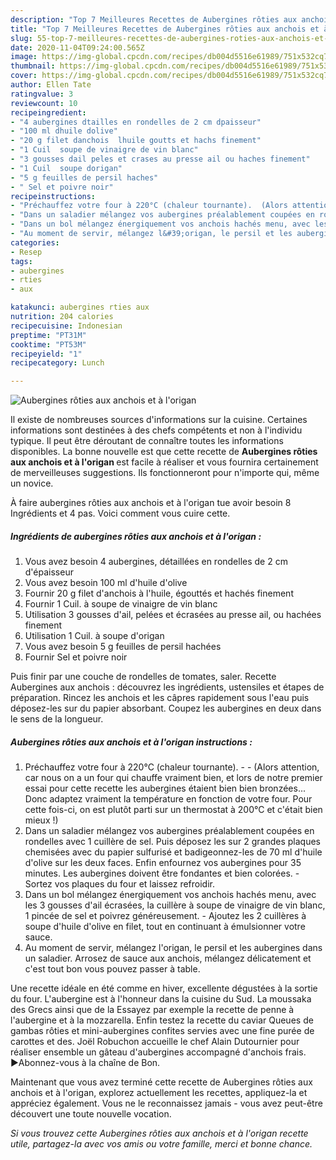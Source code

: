```yaml
---
description: "Top 7 Meilleures Recettes de Aubergines rôties aux anchois et à l&amp;#39;origan"
title: "Top 7 Meilleures Recettes de Aubergines rôties aux anchois et à l&amp;#39;origan"
slug: 55-top-7-meilleures-recettes-de-aubergines-roties-aux-anchois-et-a-l-and-39-origan
date: 2020-11-04T09:24:00.565Z
image: https://img-global.cpcdn.com/recipes/db004d5516e61989/751x532cq70/aubergines-roties-aux-anchois-et-a-lorigan-photo-principale-de-la-recette.jpg
thumbnail: https://img-global.cpcdn.com/recipes/db004d5516e61989/751x532cq70/aubergines-roties-aux-anchois-et-a-lorigan-photo-principale-de-la-recette.jpg
cover: https://img-global.cpcdn.com/recipes/db004d5516e61989/751x532cq70/aubergines-roties-aux-anchois-et-a-lorigan-photo-principale-de-la-recette.jpg
author: Ellen Tate
ratingvalue: 3
reviewcount: 10
recipeingredient:
- "4 aubergines dtailles en rondelles de 2 cm dpaisseur"
- "100 ml dhuile dolive"
- "20 g filet danchois  lhuile goutts et hachs finement"
- "1 Cuil  soupe de vinaigre de vin blanc"
- "3 gousses dail peles et crases au presse ail ou haches finement"
- "1 Cuil  soupe dorigan"
- "5 g feuilles de persil haches"
- " Sel et poivre noir"
recipeinstructions:
- "Préchauffez votre four à 220°C (chaleur tournante).  (Alors attention, car nous on a un four qui chauffe vraiment bien, et lors de notre premier essai pour cette recette les aubergines étaient bien bien bronzées... Donc adaptez vraiment la température en fonction de votre four. Pour cette fois-ci, on est plutôt parti sur un thermostat à 200°C et c&#39;était bien mieux !)"
- "Dans un saladier mélangez vos aubergines préalablement coupées en rondelles avec 1 cuillère de sel. Puis déposez les sur 2 grandes plaques chemisées avec du papier sulfurisé et badigeonnez-les de 70 ml d&#39;huile d&#39;olive sur les deux faces. Enfin enfournez vos aubergines pour 35 minutes. Les aubergines doivent être fondantes et bien colorées.  Sortez vos plaques du four et laissez refroidir."
- "Dans un bol mélangez énergiquement vos anchois hachés menu, avec les 3 gousses d&#39;ail écrasées, la cuillère à soupe de vinaigre de vin blanc, 1 pincée de sel et poivrez généreusement.  Ajoutez les 2 cuillères à soupe d&#39;huile d&#39;olive en filet, tout en continuant à émulsionner votre sauce."
- "Au moment de servir, mélangez l&#39;origan, le persil et les aubergines dans un saladier. Arrosez de sauce aux anchois, mélangez délicatement et c&#39;est tout bon vous pouvez passer à table."
categories:
- Resep
tags:
- aubergines
- rties
- aux

katakunci: aubergines rties aux 
nutrition: 204 calories
recipecuisine: Indonesian
preptime: "PT31M"
cooktime: "PT53M"
recipeyield: "1"
recipecategory: Lunch

---
```



![Aubergines rôties aux anchois et à l&#39;origan](https://img-global.cpcdn.com/recipes/db004d5516e61989/751x532cq70/aubergines-roties-aux-anchois-et-a-lorigan-photo-principale-de-la-recette.jpg)

Il existe de nombreuses sources d'informations sur la cuisine. Certaines informations sont destinées à des chefs compétents et non à l'individu typique. Il peut être déroutant de connaître toutes les informations disponibles. La bonne nouvelle est que cette recette de <strong> Aubergines rôties aux anchois et à l&#39;origan </strong> est facile à réaliser et vous fournira certainement de merveilleuses suggestions. Ils fonctionneront pour n'importe qui, même un novice.

<!--inarticleads1-->

À faire aubergines rôties aux anchois et à l&#39;origan tue avoir besoin 8 Ingrédients et 4 pas. Voici comment vous cuire cette.

##### Ingrédients de aubergines rôties aux anchois et à l&#39;origan :

1. Vous avez besoin 4 aubergines, détaillées en rondelles de 2 cm d&#39;épaisseur
1. Vous avez besoin 100 ml d&#39;huile d&#39;olive
1. Fournir 20 g filet d&#39;anchois à l&#39;huile, égouttés et hachés finement
1. Fournir 1 Cuil. à soupe de vinaigre de vin blanc
1. Utilisation 3 gousses d&#39;ail, pelées et écrasées au presse ail, ou hachées finement
1. Utilisation 1 Cuil. à soupe d&#39;origan
1. Vous avez besoin 5 g feuilles de persil hachées
1. Fournir  Sel et poivre noir


Puis finir par une couche de rondelles de tomates, saler. Recette Aubergines aux anchois : découvrez les ingrédients, ustensiles et étapes de préparation. Rincez les anchois et les câpres rapidement sous l&#39;eau puis déposez-les sur du papier absorbant. Coupez les aubergines en deux dans le sens de la longueur. 

<!--inarticleads2-->

##### Aubergines rôties aux anchois et à l&#39;origan instructions :

1. Préchauffez votre four à 220°C (chaleur tournante). -  - (Alors attention, car nous on a un four qui chauffe vraiment bien, et lors de notre premier essai pour cette recette les aubergines étaient bien bien bronzées... Donc adaptez vraiment la température en fonction de votre four. Pour cette fois-ci, on est plutôt parti sur un thermostat à 200°C et c&#39;était bien mieux !)
1. Dans un saladier mélangez vos aubergines préalablement coupées en rondelles avec 1 cuillère de sel. Puis déposez les sur 2 grandes plaques chemisées avec du papier sulfurisé et badigeonnez-les de 70 ml d&#39;huile d&#39;olive sur les deux faces. Enfin enfournez vos aubergines pour 35 minutes. Les aubergines doivent être fondantes et bien colorées.  - Sortez vos plaques du four et laissez refroidir.
1. Dans un bol mélangez énergiquement vos anchois hachés menu, avec les 3 gousses d&#39;ail écrasées, la cuillère à soupe de vinaigre de vin blanc, 1 pincée de sel et poivrez généreusement.  - Ajoutez les 2 cuillères à soupe d&#39;huile d&#39;olive en filet, tout en continuant à émulsionner votre sauce.
1. Au moment de servir, mélangez l&#39;origan, le persil et les aubergines dans un saladier. Arrosez de sauce aux anchois, mélangez délicatement et c&#39;est tout bon vous pouvez passer à table.


Une recette idéale en été comme en hiver, excellente dégustées à la sortie du four. L&#39;aubergine est à l&#39;honneur dans la cuisine du Sud. La moussaka des Grecs ainsi que de la Essayez par exemple la recette de penne à l&#39;aubergine et à la mozzarella. Enfin testez la recette du caviar Queues de gambas rôties et mini-aubergines confites servies avec une fine purée de carottes et des. Joël Robuchon accueille le chef Alain Dutournier pour réaliser ensemble un gâteau d&#39;aubergines accompagné d&#39;anchois frais. ►Abonnez-vous à la chaîne de Bon. 

<!--inarticleads1-->

<p>
Maintenant que vous avez terminé cette recette de Aubergines rôties aux anchois et à l&#39;origan, explorez actuellement les recettes, appliquez-la et appréciez également. Vous ne le reconnaissez jamais - vous avez peut-être découvert une toute nouvelle vocation.
</p>

<p>
<i>Si vous trouvez cette Aubergines rôties aux anchois et à l&#39;origan recette utile, partagez-la avec vos amis ou votre famille, merci et bonne chance.</i>
</p>
